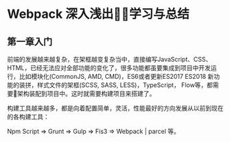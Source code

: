 # Webpack 深入浅出学习与总结

## 第一章入门

前端的发展越来越复杂，在架框越变复杂当中，直接编写JavaScript、CSS、HTML，已经无法应对全部功能的变化了，很多功能都虽要集成到项目中开发运行，比如模块化(CommonJS, AMD, CMD)，ES6或者更新ES2017 ES2018 新功能的装拼，样式文件的架框(SCSS, SASS, LESS)，TypeScript， Flow等，都需要架构装配到项目中。这时就需要构建项目来搭建了。

构建工具越来越多，都是向着配置简单，灵活，性能最好的方向发展从以前到现在的各构建工具：

Npm Script => Grunt => Gulp => Fis3 => Webpack | parcel 等。

